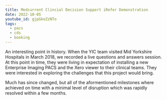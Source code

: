 ```yaml
---
title: Medcurrent Clincial Decision Support iRefer Demonstration
date: 2022-10-05
youtube_id: gjpGkeZzNTo
tags:
  - pacs
  - cds
  - booking
---
```


An interesting point in history. When the YIC team visited Mid Yorkshire Hospitals in March 2018, we recorded a live questions and answers session. At this point in time, they were living in expectation of installing a new Enterprise Imaging PACS and the Xero viewer to their clinical teams. They were interested in exploring the challenges that this project would bring.

Much has since changed, but all of the aformentioned milestones where achieved on time with a minimal level of disruption which was rapidly resolved within a few months.
